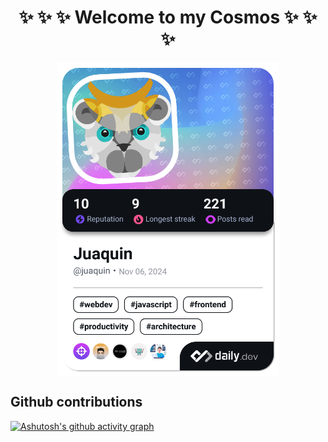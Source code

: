 <h1 align="center"> ✨ ✨ ✨ Welcome to my Cosmos ✨ ✨ ✨ </h1>

<div align="center">
  <a style="display:flex; justify-content:center; width: 100%" href="https://app.daily.dev/juaquin">
    <img src="./devcard.png?type=wide&r=3ub" width="356" alt="Juaquin's Dev Card"/>
  </a>
</div>

<h2>Github contributions</h2>

[![Ashutosh's github activity graph](https://github-readme-activity-graph.vercel.app/graph?username=Noahtyr&theme=react)](https://github.com/ashutosh00710/github-readme-activity-graph)


<!--
**Noahtyr/Noahtyr** is a ✨ _special_ ✨ repository because its `README.md` (this file) appears on your GitHub profile.

Here are some ideas to get you started:

- 🔭 I’m currently working on ...
- 🌱 I’m currently learning ...
- 👯 I’m looking to collaborate on ...
- 🤔 I’m looking for help with ...
- 💬 Ask me about ...
- 📫 How to reach me: ...
- 😄 Pronouns: ...
- ⚡ Fun fact: ...
-->
